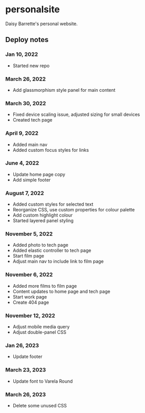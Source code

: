 # personalsite

Daisy Barrette's personal website.

## Deploy notes

### Jan 10, 2022

-   Started new repo

### March 26, 2022

-   Add glassmorphism style panel for main content

### March 30, 2022

-   Fixed device scaling issue, adjusted sizing for small devices
-   Created tech page

### April 9, 2022

-   Added main nav
-   Added custom focus styles for links

### June 4, 2022

-   Update home page copy
-   Add simple footer

### August 7, 2022

-   Added custom styles for selected text
-   Reorganize CSS, use custom properties for colour palette
-   Add custom highlight colour
-   Started layered panel styling

### November 5, 2022

-   Added photo to tech page
-   Added elastic controller to tech page
-   Start film page
-   Adjust main nav to include link to film page

### November 6, 2022

-   Added more films to film page
-   Content updates to home page and tech page
-   Start work page
-   Create 404 page

### November 12, 2022

-   Adjust mobile media query
-   Adjust double-panel CSS

### Jan 26, 2023

-   Update footer

### March 23, 2023

-   Update font to Varela Round

### March 26, 2023

-   Delete some unused CSS
